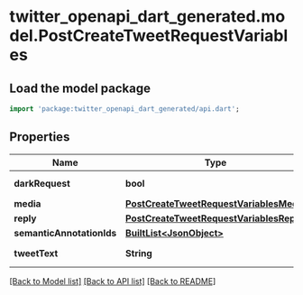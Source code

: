 # twitter_openapi_dart_generated.model.PostCreateTweetRequestVariables

## Load the model package
```dart
import 'package:twitter_openapi_dart_generated/api.dart';
```

## Properties
Name | Type | Description | Notes
------------ | ------------- | ------------- | -------------
**darkRequest** | **bool** |  | [default to false]
**media** | [**PostCreateTweetRequestVariablesMedia**](PostCreateTweetRequestVariablesMedia.md) |  | 
**reply** | [**PostCreateTweetRequestVariablesReply**](PostCreateTweetRequestVariablesReply.md) |  | [optional] 
**semanticAnnotationIds** | [**BuiltList&lt;JsonObject&gt;**](JsonObject.md) |  | 
**tweetText** | **String** |  | [default to 'test']

[[Back to Model list]](../README.md#documentation-for-models) [[Back to API list]](../README.md#documentation-for-api-endpoints) [[Back to README]](../README.md)


